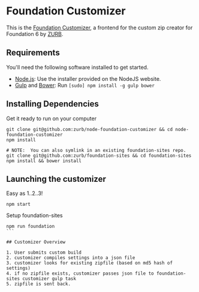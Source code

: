 # Foundation Customizer

This is the [Foundation Customizer](https://foundation.zurb.com/sites/download.html/), a frontend for the custom zip creator for Foundation 6 by [ZURB](http://zurb.com).

## Requirements

You'll need the following software installed to get started.

  * [Node.js](http://nodejs.org): Use the installer provided on the NodeJS website.
  * [Gulp](http://gulpjs.com/) and [Bower](http://bower.io): Run `[sudo] npm install -g gulp bower`

## Installing Dependencies

Get it ready to run on your computer
```
git clone git@github.com:zurb/node-foundation-customizer && cd node-foundation-customizer
npm install

# NOTE:  You can also symlink in an existing foundation-sites repo.
git clone git@github.com:zurb/foundation-sites && cd foundation-sites
npm install && bower install
```

## Launching the customizer

Easy as 1..2..3!
```shell
npm start
```

Setup foundation-sites
````shell
npm run foundation
```

## Customizer Overview

1. User submits custom build 
2. customizer compiles settings into a json file
3. customizer looks for existing zipfile (based on md5 hash of settings)
4. if no zipfile exists, customizer passes json file to foundation-sites customizer gulp task
5. zipfile is sent back.

